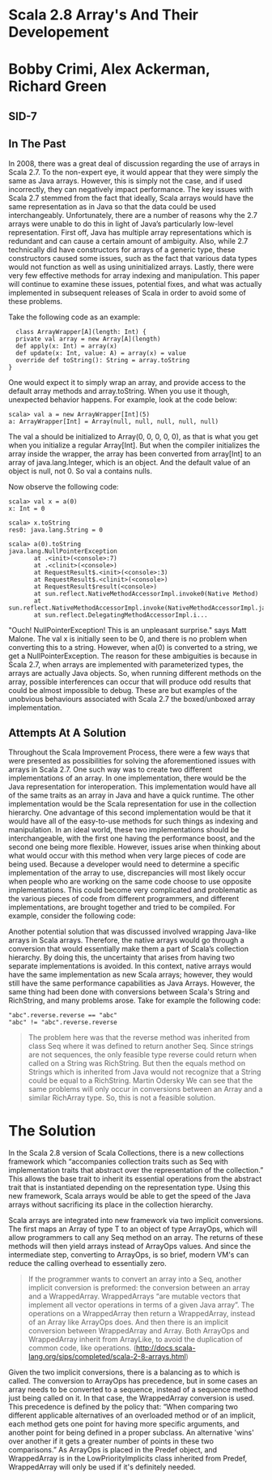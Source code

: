 # Scala 2.8 Array's And Their Developement
Bobby Crimi, Alex Ackerman, Richard Green
=========================================
SID-7
-----

In The Past
-----------

  In 2008, there was a great deal of discussion regarding the use of arrays in Scala 2.7.  To the non-expert eye, it would appear that they were simply the same as Java arrays.  However, this is simply not the case, and if used incorrectly, they can negatively impact performance.  The key issues with Scala 2.7 stemmed from the fact that ideally, Scala arrays would have the same representation as in Java so that the data could be used interchangeably.  Unfortunately, there are a number of reasons why the 2.7 arrays were unable to do this in light of Java’s particularly low-level representation. First off, Java has multiple array representations which is redundant and can cause a certain amount of ambiguity.  Also, while 2.7 technically did have constructors for arrays of a generic type, these constructors caused some issues, such as the fact that various data types would not function as well as using uninitialized arrays.  Lastly, there were very few effective methods for array indexing and manipulation.  This paper will continue to examine these issues, potential fixes, and what was actually implemented in subsequent releases of Scala in order to avoid some of these problems.
  
  
Take the following code as an example:   
  
~~~~~
  class ArrayWrapper[A](length: Int) {
  private val array = new Array[A](length)
  def apply(x: Int) = array(x)
  def update(x: Int, value: A) = array(x) = value
  override def toString(): String = array.toString
}
~~~~~

One would expect it to simply wrap an array, and provide access to the default array methods and array.toString. When you use it though, unexpected behavior happens. For example, look at the code below:

~~~~~~
scala> val a = new ArrayWrapper[Int](5)
a: ArrayWrapper[Int] = Array(null, null, null, null, null)
~~~~~~

The val a should be initialized to Array(0, 0, 0, 0, 0), as that is what you get when you initialize a regular Array[Int]. But when the compiler initializes the array inside the wrapper, the array has been converted from array[Int] to an array of java.lang.Integer, which is an object. And the default value of an object is null, not 0. So val a contains nulls. 

Now observe the following code:

~~~~~
scala> val x = a(0)
x: Int = 0
 
scala> x.toString
res0: java.lang.String = 0

scala> a(0).toString
java.lang.NullPointerException
       at .<init>(<console>:7)
       at .<clinit>(<console>)
       at RequestResult$.<init>(<console>:3)
       at RequestResult$.<clinit>(<console>)
       at RequestResult$result(<console>)
       at sun.reflect.NativeMethodAccessorImpl.invoke0(Native Method)
       at sun.reflect.NativeMethodAccessorImpl.invoke(NativeMethodAccessorImpl.java:39)
       at sun.reflect.DelegatingMethodAccessorImpl.i...
~~~~~

"Ouch! NullPointerException! This is an unpleasant surprise." says Matt Malone. The val x is initially seen to be 0, and there is no problem when converting this to a string. However, when a(0) is converted to a string, we get a NullPointerException. The reason for these ambiguities is because in Scala 2.7, when arrays are implemented with parameterized types, the arrays are actually Java objects. So, when running different methods on the array, possible interferences can occur that will produce odd results that could be almost impossible to debug. These are but examples of the unobvious behaviours associated with Scala 2.7 the boxed/unboxed array implementation.

Attempts At A Solution
----------------------

  Throughout the Scala Improvement Process, there were a few ways that were presented as possibilities for solving the aforementioned issues with arrays in Scala 2.7.  One such way was to create two different implementations of an array.  In one implementation, there would be the Java representation for interoperation.  This implementation would have all of the same traits as an array in Java and have a quick runtime.  The other implementation would be the Scala representation for use in the collection hierarchy.  One advantage of this second implementation would be that it would have all of the easy-to-use methods for such things as indexing and manipulation.  In an ideal world, these two implementations should be interchangeable, with the first one having the performance boost, and the second one being more flexible.  However, issues arise when thinking about what would occur with this method when very large pieces of code are being used.  Because a developer would need to determine a specific implementation of the array to use, discrepancies will most likely occur when people who are working on the same code choose to use opposite implementations.  This could become very complicated and problematic as the various pieces of code from different programmers, and different implementations, are brought together and tried to be compiled. For example, consider the following code:

Another potential solution that was discussed involved wrapping Java-like arrays in Scala arrays.  Therefore, the native arrays would go through a conversion that would essentially make them a part of Scala’s collection hierarchy.  By doing this, the uncertainty that arises from having two separate implementations is avoided.  In this context, native arrays would have the same implementation as new Scala arrays; however, they would still have the same performance capabilities as Java Arrays. However, the same thing had been done with conversions between Scala's String and RichString, and many problems arose. Take for example the following code:

~~~~~
"abc".reverse.reverse == "abc"
"abc" != "abc".reverse.reverse       
~~~~~

>The problem here was that the reverse method was inherited from class Seq where it was defined to return another Seq. Since strings are not sequences, the only feasible type reverse could return when called on a String was RichString. But then the equals method on Strings which is inherited from Java would not recognize that a String could be equal to a RichString. Martin Odersky 
We can see that the same problems will only occur in conversions between an Array and a similar RichArray type. So, this is not a feasible solution.

The Solution
============
In the Scala 2.8 version of Scala Collections, there is a new collections framework which “accompanies collection traits such as Seq with implementation traits that abstract over the representation of the collection.” This allows the base trait to inherit its essential operations from the abstract trait that is instantiated depending on the representation type. Using this new framework, Scala arrays would be able to get the speed of the Java arrays without sacrificing its place in the collection hierarchy.

Scala arrays are integrated into new framework via two implicit conversions. The first maps an Array of type T to an object of type ArrayOps, which will allow programmers to call any Seq method on an array. The returns of these methods will then yield arrays instead of ArrayOps values. And since the intermediate step, converting to ArrayOps, is so brief, modern VM's can reduce the calling overhead to essentially zero. 

        
>If the programmer wants to convert an array into a Seq, another implicit conversion is preformed: the conversion between an array and a WrappedArray. WrappedArrays “are mutable vectors that implement all vector operations in terms of a given Java array”. The operations on a WrappedArray then return a WrappedArray, instead of an Array like ArrayOps does. And then there is an implicit conversion between WrappedArray and Array. Both ArrayOps and WrappedArray inherit from ArrayLike, to avoid the duplication of common code, like operations. (http://docs.scala-lang.org/sips/completed/scala-2-8-arrays.html)
        

Given the two implicit conversions, there is a balancing as to which is called. The conversion to ArrayOps has precedence, but in some cases an array needs to be converted to a sequence, instead of a sequence method just being called on it. In that case, the WrappedArray conversion is used. This precedence is defined by the policy that: “When comparing two different applicable alternatives of an overloaded method or of an implicit, each method gets one point for having more specific arguments, and another point for being defined in a proper subclass. An alternative 'wins' over another if it gets a greater number of points in these two comparisons.” As ArrayOps is placed in the Predef object, and WrappedArray is in the LowPriorityImplicits class inherited from Predef, WrappedArray will only be used if it's definitely needed.

